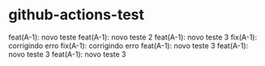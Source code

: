 # github-actions-test

feat(A-1): novo teste
feat(A-1): novo teste 2
feat(A-1): novo teste 3
fix(A-1): corrigindo erro
fix(A-1): corrigindo erro
feat(A-1): novo teste 3
feat(A-1): novo teste 3
feat(A-1): novo teste 3

